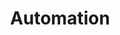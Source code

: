 ---
layout: sub-service
order: 1
title: "Automation"
parent: "Digital Strategy and Technology"
description: "SLKone's Automation services streamline your business processes, enhancing efficiency, reducing costs, and improving consistency through intelligent automation solutions."
approach: "We evaluate your existing processes to identify automation opportunities that align with your business goals. Leveraging state-of-the-art technologies like Robotic Process Automation (RPA) and intelligent workflows, we implement solutions that transform your operations for greater efficiency and reliability."
focus_areas:
  - title: "Process Assessment"
    content: "Analyze your current business processes to identify areas ripe for automation and efficiency gains."
  - title: "Automation Strategy Development"
    content: "Create a comprehensive automation strategy that aligns with your organizational objectives and maximizes ROI."
  - title: "RPA Implementation"
    content: "Design, develop, and deploy Robotic Process Automation solutions to handle repetitive and time-consuming tasks."
  - title: "Intelligent Workflows"
    content: "Integrate machine learning and AI to create smart workflows that adapt and improve over time."
  - title: "Automation Performance Monitoring"
    content: "Establish metrics and monitoring systems to ensure your automation solutions deliver sustained performance and value."
why_choose:
  - "Comprehensive Automation Expertise"
  - "Tailored Automation Solutions"
  - "Proven ROI through Cost Reduction and Efficiency"
  - "Seamless Integration with Existing Systems"
  - "Continuous Support and Optimization"
cta: "Contact us to explore how our Automation services can transform your business processes and drive operational excellence."
icon: "fa-robot"
---